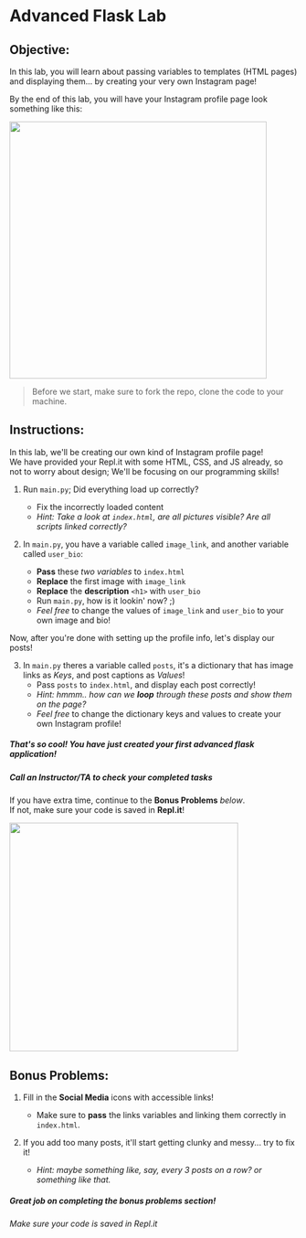 # Advanced Flask Lab

## Objective: 
In this lab, you will learn about passing variables to templates (HTML pages) and displaying them... by creating your very own Instagram page!  

By the end of this lab, you will have your Instagram profile page look something like this:  



<img src="https://github.com/meet-projects/Y2-Summer-Labs/blob/master/0.6%20Advanced%20Flask/AdvancedFlask-Instagram.png" width="450">




> Before we start, make sure to fork the repo, clone the code to your machine.


## Instructions:

In this lab, we'll be creating our own kind of Instagram profile page!  
We have provided your Repl.it with some HTML, CSS, and JS already, so not to worry about design; We'll be focusing on our programming skills!  

1. Run `main.py`; Did everything load up correctly?
    - Fix the incorrectly loaded content
    - *Hint: Take a look at `index.html`, are all pictures visible? Are all scripts linked correctly?*

2. In `main.py`, you have a variable called `image_link`, and another variable called `user_bio`:
    - **Pass** these *two variables* to `index.html`
    - **Replace** the first image with `image_link`
    - **Replace** the **description** `<h1>` with `user_bio`
    - Run `main.py`, how is it lookin' now? ;)
    - *Feel free* to change the values of `image_link` and `user_bio` to your own image and bio! 
        
Now, after you're done with setting up the profile info, let's display our posts!  

3. In `main.py` theres a variable called `posts`, it's a dictionary that has image links as *Keys*, and post captions as *Values*!
    - Pass `posts` to `index.html`, and display each post correctly!
    - *Hint: hmmm.. how can we **loop** through these posts and show them on the page?*
    - *Feel free* to change the dictionary keys and values to create your own Instagram profile!


##### That's so cool! You have just created your first advanced flask application!
##### Call an Instructor/TA to check your completed tasks
 

If you have extra time, continue to the **Bonus Problems** *below*.  
If not, make sure your code is saved in **Repl.it**!


<img src="https://miro.medium.com/max/1200/1*SzN6u2U98S4RyhWo_WyaHQ.png" width="400">




## Bonus Problems: 
1. Fill in the **Social Media** icons with accessible links!
    - Make sure to **pass** the links variables and linking them correctly in `index.html`.
    
2. If you add too many posts, it'll start getting clunky and messy... try to fix it!
    - *Hint: maybe something like, say, every 3 posts on a row? or something like that.*

##### Great job on completing the bonus problems section!  
###### Make sure your code is saved in Repl.it


